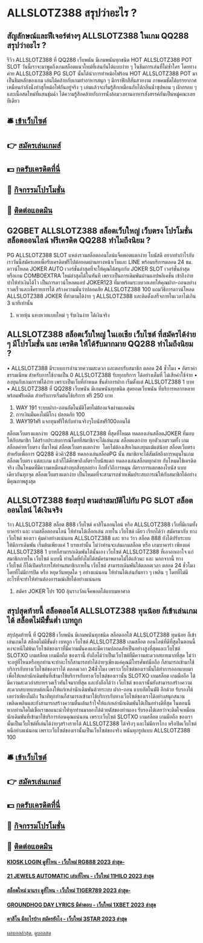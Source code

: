 # ALLSLOTZ388 สรุปว่าอะไร ?
## สัญลักษณ์และฟีเจอร์ต่างๆ ALLSLOTZ388 ในเกม QQ288 สรุปว่าอะไร ?
รีวิว ALLSLOTZ388 ที่ QQ288 เว็บพนัน มีเกมพนันทุกชนิด HOT ALLSLOTZ388 POT SLOT วันนี้เราจะมาพูดถึงเกมสล็อตแนวใหม่ที่เล่นกันได้แบบง่าย ๆ ในธีมการเล่นที่ไม่ซ้ำใคร โดยทางค่าย ALLSLOTZ388 PG SLOT นั้นได้นำการทำหม้อไฟร้อน HOT ALLSLOTZ388 POT มาเป็นธีมหลักของเกม เล่นได้คล้ายกับเกมทำอาหารสนุก ๆ มีกราฟิกสีสันสวยงาม ภาพคมชัดได้บรรยากาศเหมือนกำลังนั่งทำสุกี้หม้อไฟกันอยู่จริง ๆ เล่นแล้วจะเริ่มรู้สึกเหมือนกับได้กลิ่นน้ำซุปหอม ๆ ผักกรอบ ๆ และเนื้อสดใหม่ที่แสนชุ่มฉ่ำ ได้ความรู้สึกคล้ายกับการนั่งล้อมวงทานอาหารสังสรรค์กันเป็นหมู่คณะเลยทีเดียว

## 🛎 [เข้าเว็บไซต์](https://bit.ly/3SdLNi2)
## 👉 [สมัครเล่นเกมส์](https://bit.ly/3SdLNi2)
## 💵 [กดรับเครดิตที่นี่](https://bit.ly/3dyRKHj)
## 👑 [กิจกรรมโปรโมชั่น](https://bit.ly/3dyRKHj)
## 📱 [ติดต่อแอดมิน](https://bit.ly/3dyRKHj)

## G2GBET ALLSLOTZ388 สล็อตเว็บใหญ่ เว็บตรง โปรโมชั่นสล็อตออนไลน์ ฟรีเครดิต QQ288 ทำไมถึงนิยม ?
PG ALLSLOTZ388 SLOT แหล่งรวมสล็อตออนไลน์แจ็คพอตแตกง่าย โบนัสดี อยากทำกำไรกับเราวันนี้สมัครเลยเพื่อรับเครดิตฟรีไปต่อยอดผ่านทางหน้าเว็บและ LINE พร้อมบริการตลอด 24 ชม.
ดาวน์โหลด JOKER AUTO เวอร์ชั่นล่าสุดที่จะให้คุณได้สนุกกับ JOKER SLOT เวอร์ชั่นล่าสุดหรือเกม COMBOEXTRA ใหม่ล่าสุดได้ในทันที เพราะเป็นการเดิมพันผ่านแอปพลิเคชั่น เข้าถึงง่าย ทำให้ทำเงินได้ไว เป็นการดาวน์โหลดแอป JOKER123 ที่มาพร้อมระบบวอเลทให้คุณฝาก-ถอนอย่างรวดเร็วและเช็ครายการได้ สร้างความมั่นว่าปลอดภัย ALLSLOTZ388 100 แถมวิธีการดาวน์โหลด ALLSLOTZ388 JOKER ที่ทำตามได้ง่าย ๆ ALLSLOTZ388 และติดตั้งเสร็จภายในเวลาไม่เกิน 3 นาทีเท่านั้น
1. หวยหุ้น แทงหวยแบบใหม่ ๆ รับเงินง่าย ได้เงินจริง

## ALLSLOTZ388 สล็อตเว็บใหญ่ ในเอเชีย เว็บไซต์ ที่สมัครได้ง่าย ๆ มีโปรโมชั่น และ เครดิต ให้ได้รับมากมาย QQ288 ทำไมถึงนิยม ?
• ALLSLOTZ388 มีระบบการอำนวยความสะดวก และตอบรับสมาชิก ตลอด 24 ชั่วโมง
• อัตราค่าธรรมเนียม สำหรับการใช้งานเป็น 0 ALLSLOTZ388 รับทุกบริการ ได้อย่างเต็มที่ ไม่เสียค่าใช้จ่าย
• ลงทุนกับเกมกราฟได้ง่าย เพราะเป็นเว็บที่กำหนด ขั้นต่ำการฝาก เริ่มตั้งแต่ ALLSLOTZ388 1 บาท
• ALLSLOTZ388 ที่ QQ288 เว็บพนัน มีเกมพนันทุกชนิด สุดยอดเว็บพนัน ที่บริการหลากหลาย พร้อมฟรีเคดิต สำหรับการเริ่มต้นใช้บริการ ฟรี 250 บาท
1. WAY 191 ระบบฝาก-ถอนอัตโนมัติโดยไม่ต้องแจ้งผ่านแอดมิน
2. การเงินมั่นคงไม่มีโกง ปลอดภัย 100
3. WAY191ฟรี แจกทุนฟรีให้กับท่านจริงๆโบนัสฟรี100ถอนได้

สล็อตเว็บตรงแตกง่าย  QQ288 ALLSLOTZ388 ที่สุดที่โหมด ทดลองเล่นสล็อตJOKER ที่มอบให้กับสมาชิก ได้สร้างประสบการณ์โดยที่สมาชิกจะได้เล่นเกม สล็อตแตกง่าย ทุกตัวเกมรวมทั้ง เกมสล็อตค่ายเว็บตรง ที่มาใหม่ สล็อตเว็บตรงแตกง่าย  โดยไม่ต้องเสียเงินลงทุนแม้แต่น้อย สล็อตเว็บตรง สำหรับเพื่อการ QQ288 คิวคิว288 ทดลองเล่นสล็อตPG นั้น สมาชิกจะได้สัมผัสถึงการหมุนในเกม สล็อตเว็บตรง แต่ละเกม แล้วก็ได้ศึกษาถึงอัตราโบนัสแตก ทดลองเล่นสล็อตทุกค่าย กับโหมดใช้เครดิตจริง เป็นโหมดที่มีความเหมือนต่างทุกสิ่งทุกอย่าง อีกทั้งวิถีการหมุน อัตราการแตกของโบนัส แบบเดียวกันทุกจุด สล็อตเว็บตรงแตกง่าย เป็นโหมดที่จะสามารถช่วยเพิ่มประสบการณ์ให้กับสมาชิกได้อย่างมีคุณภาพสูงสุด

## ALLSLOTZ388 ข้อสรุป ตามล่าสมบัติไปกับ PG SLOT สล็อตออนไลน์ ได้เงินจริง
ว้าว ALLSLOTZ388 สล็อต 888 เว็บไซต์ คาสิโนออนไลน์ หรือ ALLSLOTZ388 เว็บที่มีเกมทั้ง บาคาร่า และ เกมสล็อตออนไลน์ ให้ท่านได้เลือกเล่น ภายใน เว็บไซต์ เดียว เรียกได้ว่า สมัครมากับ ทาง เว็บไซต์ ของเรา คุ้มค่าอย่างแน่นอน ALLSLOTZ388 และ ทาง ว้าว สล็อต 888 ยังได้ปรับระบบ ให้มีการเดิมพัน เริ่มต้นเพียงแค่ 1 บาทเท่านั้น ไม่ว่าท่านจะเล่นเกมสล็อต หรือ เกมบาคาร่า เพียงแค่ ALLSLOTZ388 1 บาทก็สามารถเดิมพันได้นั้นเอง เว็บไซต์ ALLSLOTZ388 ที่เอาอกเอาใจ แก่สมาชิกภายใน เว็บไซต์ แบบนี้ ท่านใดที่ยังไม่ได้สมัครมาพลาดไม่ได้แล้วนะ และ นอกจากนี้ ทาง เว็บไซต์ ก็ได้เปิดบริการให้ท่านสมาชิกภายใน เว็บไซต์ สามารถเดิมพันได้ตลอดเวลา ตลอด 24 ชั่วโมง โดยที่ไม่มีการปิด หรือ หยุดวันหยุดใด ๆ อย่างแน่นอน ให้ท่านได้เล่นกันยาว ๆ เพลิน ๆ โดยที่ไม่มีอะไรที่จะทำให้ท่านต้องอารมณ์เสียได้อย่างแน่นอน
1. สมัคร JOKER โปร 100 ลุ้นรางวัลแจ็คพอตได้แบบมหาศาล

## สรุปสุดท้ายนี้ สล็อตออโต้ ALLSLOTZ388 ทุนน้อย ก็เข้าเล่นเกมได้ สล็อตไม่มีขั้นต่ำ เบทถูก
สรุปสุดท้ายนี้ ที่ QQ288 เว็บพนัน มีเกมพนันทุกชนิด สล็อตออโต้ ALLSLOTZ388 ทุนน้อย ก็เข้าเล่นเกมได้ สล็อตไม่มีขั้นต่ำ เบทถูก เว็บไซต์ ALLSLOTZ388 เกมสล็อต ออนไลน์ที่ดีที่สุดในตอนนี้คงจะหนีไม่พ้นเว็บไซต์ของเราที่มีความมั่นคงและมีความปลอดภัยเป็นอย่างสูงที่สุดและเว็บไซต์ SLOTXO เกมสล็อต เกมมือถือ ของเรานี้ ยังถือได้ว่าเป็นเว็บไซต์ที่มีความสะดวกสบายมากที่สุด ไม่ว่าจะอยู่ที่ไหนหรือทุกท่านจะทำอะไรก็สามารถทำได้ง่ายๆเพียงแค่คุณมีโทรศัพท์มือถือ ก็สามารถเข้ามาใช้บริการกับทางเว็บไซต์ของเราได้ ตลอดเวลา 24ชั่วโมง เพราะเว็บไซต์ของเรานั้นได้ทำการออกแบบมาเพื่อให้เหล่านักเดิมพันที่เข้ามาใช้บริการกับทางเว็บไซต์ของเรานั้น SLOTXO เกมสล็อต เกมมือถือ ได้มีความสะดวกำสบายรวดเร็วทันใจมากที่สุด และยังถือได้ว่า เว็บไซต์ ของเรานั้นยังสามารถสร้างความสะดวกสบายแบบต่อเนื้องให้แก่เหล่านักเดิมพันด้วยระบบ ฝาก-ถอน แบบอัตโนมัติ อีกด้วย รับรองได้เลยว่าเพียงไม่ถึง 1นาทีทุกท่านก็สามารถเข้ามาใช้บริการกับทางเว็บไซต์ของเราได้อย่างสนุกสนานเพลิดเพลินและยังสามารถสร้างความตื่นเต้นเร้าใจให้แก่เหล่านักเดิมพันได้เป็นอย่างดีที่สุด ในตอนนี้ หากท่านใดไม่เชื่อเราขอแนะนำให้ทุกท่านมาลองได้ด้วยตัสของท่านเอง รับรองได้เลยว่าจะติดใจเหมือน นักเดิมพันที่เข้ามาใช้บริการก่อนคุณแน่นอน เพราะเว็บไซต์ SLOTXO เกมสล็อต เกมมือถือ ของเรานั้นเป็นเว็บไซต์ที่เล่นได้ง่ายๆสร้างรายได้ ALLSLOTZ388 ได้จริงๆ และไม่มีการโกง หรือปิดเว็บไซต์หนีอย่างแน่นอน เพราะเว็บไซต์ของเรานั้นเป็นเว็บไซต์ของจริง พนันทุกรูปแบบ ALLSLOTZ388 100

## 🛎 [เข้าเว็บไซต์](https://bit.ly/3SdLNi2)
## 👉 [สมัครเล่นเกมส์](https://bit.ly/3SdLNi2)
## 💵 [กดรับเครดิตที่นี่](https://bit.ly/3dyRKHj)
## 👑 [กิจกรรมโปรโมชั่น](https://bit.ly/3dyRKHj)
## 📱 [ติดต่อแอดมิน](https://bit.ly/3dyRKHj)

#### [KIOSK LOGIN ดูที่ไหน - เว็บใหม่ RG888 2023 ล่าสุด-](https://atom.io/themes/kiosk%20login%20ดูที่ไหน%20-%20เว็บใหม่%20rg888%202023%20ล่าสุด-)
#### [21 JEWELS AUTOMATIC เล่นที่ไหน - เว็บใหม่ 11HILO 2023 ล่าสุด](https://atom.io/themes/21%20jewels%20automatic%20เล่นที่ไหน%20-%20เว็บใหม่%2011hilo%202023%20ล่าสุด)
#### [สล็อตใหม่ มาแรง ดูที่ไหน - เว็บใหม่ TIGER789 2023 ล่าสุด-](https://atom.io/themes/สล็อตใหม่%20มาแรง%20ดูที่ไหน%20-%20เว็บใหม่%20tiger789%202023%20ล่าสุด-)
#### [GROUNDHOG DAY LYRICS มีคำตอบ - เว็บใหม่ 1XBET 2023 ล่าสุด](https://atom.io/themes/groundhog%20day%20lyrics%20มีคำตอบ%20-%20เว็บใหม่%201xbet%202023%20ล่าสุด)
#### [คาสิโน มีอะไรบ้าง สมัครยังไง - เว็บใหม่ 3STAR 2023 ล่าสุด](https://atom.io/themes/คาสิโน%20มีอะไรบ้าง%20สมัครยังไง%20-%20เว็บใหม่%203star%202023%20ล่าสุด)

[ผลบอลล่าสุด](https://siamsport.tv "ผลบอลล่าสุด"), [ดูบอลสด](https://siamsport.tv/ดูบอลสด "ดูบอลสด")